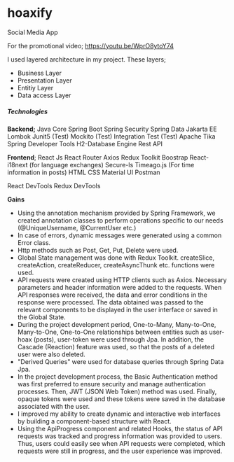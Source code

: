 # hoaxify
Social Media App

For the promotional video; 
https://youtu.be/WprO8ytoY74


I used layered architecture in my project. These layers;
* Business Layer
* Presentation Layer
* Entitiy Layer
* Data access Layer

<H5>Technologies</H5>
<b>Backend;</b>
Java Core
Spring Boot
Spring Security
Spring Data
Jakarta EE
Lombok
Junit5 (Test)
Mockito (Test)
Integration Test (Test)
Apache Tika
Spring Developer Tools	
H2-Database Engine
Rest API

<b>Frontend</b>;
React Js
React Router
Axios
Redux Toolkit
Boostrap
React-i18next (for language exchanges)
Secure-ls
Timeago.js (For time information in posts)
HTML
CSS
Material UI
Postman

React DevTools
Redux DevTools

<b>Gains</b> 
- Using the annotation mechanism provided by Spring Framework, we created annotation classes to perform operations specific to our needs (@UniqueUsername, @CurrentUser etc.)
- In case of errors, dynamic messages were generated using a common Error class.
- Http methods such as Post, Get, Put, Delete were used.
- Global State management was done with Redux Toolkit. createSlice, createAction, createReducer, createAsyncThunk etc. functions were used.
- API requests were created using HTTP clients such as Axios. Necessary parameters and header information were added to the requests. When API responses were received, the data and error conditions in the response were processed. The data obtained was passed to the relevant components to be displayed in the user interface or saved in the Global State.
- During the project development period, One-to-Many, Many-to-One, Many-to-One, One-to-One relationships between entities such as user-hoax (posts), user-token were used through Jpa. In addition, the Cascade (Reaction) feature was used, so that the posts of a deleted user were also deleted.
- "Derived Queries" were used for database queries through Spring Data Jpa.
- In the project development process, the Basic Authentication method was first preferred to ensure security and manage authentication processes. Then, JWT (JSON Web Token) method was used. Finally, opaque tokens were used and these tokens were saved in the database associated with the user.
- I improved my ability to create dynamic and interactive web interfaces by building a component-based structure with React.
- Using the ApiProgress component and related Hooks, the status of API requests was tracked and progress information was provided to users. Thus, users could easily see when API requests were completed, which requests were still in progress, and the user experience was improved.



